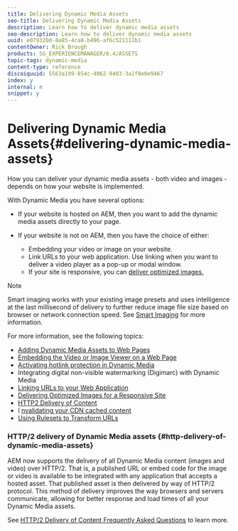 ```yaml
---
title: Delivering Dynamic Media Assets
seo-title: Delivering Dynamic Media Assets
description: Learn how to deliver dynamic media assets
seo-description: Learn how to deliver dynamic media assets
uuid: e079320d-8e85-4ca8-b496-af6c521111b1
contentOwner: Rick Brough
products: SG_EXPERIENCEMANAGER/6.4/ASSETS
topic-tags: dynamic-media
content-type: reference
discoiquuid: 5563a199-854c-4062-9403-3a1f0e0e9467
index: y
internal: n
snippet: y
---
```


# Delivering Dynamic Media Assets{#delivering-dynamic-media-assets}

How you can deliver your dynamic media assets - both video and images - depends on how your website is implemented.

With Dynamic Media you have several options:

* If your website is hosted on AEM, then you want to add the dynamic media assets directly to your page. 
* If your website is not on AEM, then you have the choice of either:

    * Embedding your video or image on your website.
    * Link URLs to your web application. Use linking when you want to deliver a video player as a pop-up or modal window.
    * If your site is responsive, you can [deliver optimized images.](../../assets/using/responsive-site.md)

<!--
Comment Type: annotation
Last Modified By: rbrough
Last Modified Date: 2018-10-25T15:33:33.147-0400
Change "web site" to "website" RB: FIXED
-->

>[!NOTE]
>
>Smart imaging works with your existing image presets and uses intelligence at the last millisecond of delivery to further reduce image file size based on browser or network connection speed. See [Smart Imaging](../../assets/using/imaging-faq.md) for more information.

For more information, see the following topics:

<!--
Comment Type: annotation
Last Modified By: rbrough
Last Modified Date: 2019-01-10T13:09:56.421-0500
There should be some mention as to which product the links apply. For example, the Invalidating your CDN cached content appears to be for Scene7 Classic (or S7Connector). It might work for DMS7, too, but I do not know. I'm not sure it applies to Dynamic Media Hybrid at all. RB: Not fixed. Who would know the answers to your questions?
-->

* [Adding Dynamic Media Assets to Web Pages](../../assets/using/adding-dynamic-media-assets-to-pages.md)
* [Embedding the Video or Image Viewer on a Web Page](../../assets/using/embed-code.md)
* [Activating hotlink protection in Dynamic Media](https://helpx.adobe.com/experience-manager/6-4/assets/using/hotlink-protection.html)
* Integrating digital non-visible watermarking (Digimarc) with Dynamic Media  
* [Linking URLs to your Web Application](../../assets/using/linking-urls-to-yourwebapplication.md)
* [Delivering Optimized Images for a Responsive Site](../../assets/using/responsive-site.md)
* [HTTP2 Delivery of Content](../../assets/using/http2.md)
* I [nvalidating your CDN cached content](../../assets/using/invalidate-cdn-cached-content.md)
* [Using Rulesets to Transform URLs](../../assets/using/using-rulesets-to-transform-urls.md)

<!--
Comment Type: annotation
Last Modified By: rbrough
Last Modified Date: 2018-12-10T15:23:08.590-0500
Need to get with Alex Thiers so get the steps for Digimarc finalized in the topic CQDOC-13684
-->

### HTTP/2 delivery of Dynamic Media assets {#http-delivery-of-dynamic-media-assets}

AEM now supports the delivery of all Dynamic Media content (images and video) over HTTP/2. That is, a published URL or embed code for the image or video is available to be integrated with any application that accepts a hosted asset. That published asset is then delivered by way of HTTP/2 protocol. This method of delivery improves the way browsers and servers communicate, allowing for better response and load times of all your Dynamic Media assets.

See [HTTP/2 Delivery of Content Frequently Asked Questions](../../sites/administering/using/scene7-http2faq.md) to learn more.
